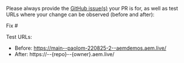 Please always provide the [GitHub issue(s)](../issues) your PR is for, as well as test URLs where your change can be observed (before and after):

Fix #<gh-issue-id>

Test URLs:
- Before: https://main--paolom-220825-2--aemdemos.aem.live/
- After: https://<branch>--{repo}--{owner}.aem.live/
